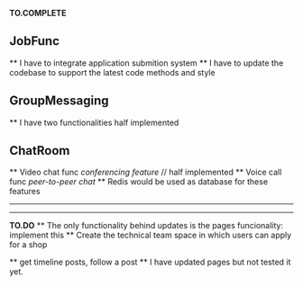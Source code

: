 **TO.COMPLETE**

## JobFunc

** I have to integrate application submition system
** I have to update the codebase to support the latest code methods and style

## GroupMessaging

\*\* I have two functionalities half implemented

## ChatRoom

** Video chat func _conferencing feature_ // half implemented
** Voice call func _peer-to-peer chat_
\*\* Redis would be used as database for these features

---

---

**TO.DO**
\*\* The only functionality behind updates is the pages funcionality: implement this
\*\* Create the technical team space in which users can apply for a shop


\*\* get timeline posts, follow a post
\*\* I have updated pages but not tested it yet.
